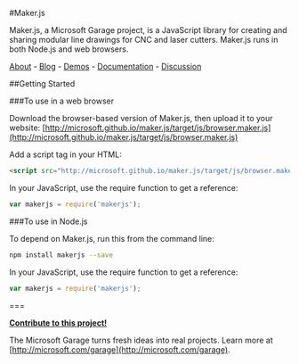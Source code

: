 #Maker.js

Maker.js, a Microsoft Garage project, is a JavaScript library for creating and sharing modular line drawings for CNC and laser cutters. Maker.js runs in both Node.js and web browsers.

[About](http://microsoft.github.io/maker.js/about/) - [Blog](http://microsoft.github.io/maker.js/) -  [Demos](http://microsoft.github.io/maker.js/demos/) - [Documentation](http://microsoft.github.io/maker.js/docs/) - [Discussion](https://gitter.im/Microsoft/maker.js?utm_source=badge&utm_medium=badge&utm_campaign=pr-badge&utm_content=badge)

##Getting Started

###To use in a web browser

Download the browser-based version of Maker.js, then upload it to your website:
[http://microsoft.github.io/maker.js/target/js/browser.maker.js](http://microsoft.github.io/maker.js/target/js/browser.maker.js)

Add a script tag in your HTML:
```html
<script src="http://microsoft.github.io/maker.js/target/js/browser.maker.js" type="text/javascript"></script>
```

In your JavaScript, use the require function to get a reference:
 
```javascript
var makerjs = require('makerjs');
```

###To use in Node.js

To depend on Maker.js, run this from the command line:
```bash
npm install makerjs --save
```

In your JavaScript, use the require function to get a reference:
 
```javascript
var makerjs = require('makerjs');
```

===

**[Contribute to this project!](CONTRIBUTING.md)**

The Microsoft Garage turns fresh ideas into real projects. Learn more at [http://microsoft.com/garage](http://microsoft.com/garage).
